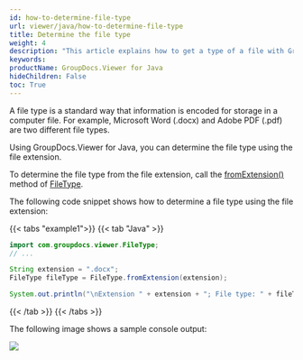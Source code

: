 ```yaml
---
id: how-to-determine-file-type
url: viewer/java/how-to-determine-file-type
title: Determine the file type
weight: 4
description: "This article explains how to get a type of a file with GroupDocs.Viewer for Java using Java."
keywords: 
productName: GroupDocs.Viewer for Java
hideChildren: False
toc: True
---
```

A file type is a standard way that information is encoded for storage in a computer file. For example, Microsoft Word (.docx) and Adobe PDF (.pdf) are two different file types.

Using GroupDocs.Viewer for Java, you can determine the file type using the file extension.

To determine the file type from the file extension, call the [fromExtension()](https://reference.groupdocs.com/viewer/java/com.groupdocs.viewer/filetype/#fromExtension-java.lang.String-) method of [FileType](https://reference.groupdocs.com/viewer/java/groupdocs.viewer/filetype/).

The following code snippet shows how to determine a file type using the file extension:

{{< tabs "example1">}}
{{< tab "Java" >}}
```java
import com.groupdocs.viewer.FileType;
// ...

String extension = ".docx";
FileType fileType = FileType.fromExtension(extension);

System.out.println("\nExtension " + extension + "; File type: " + fileType);
```
{{< /tab >}}
{{< /tabs >}}

The following image shows a sample console output:

![](/viewer/java/images/how-to-determine-file-type.png)

